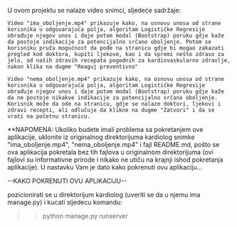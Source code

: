 U ovom projektu se nalaze video snimci, sljedeće sadržaje:

	Video "ima_oboljenje.mp4" prikazuje kako, na osnovu unosa od strane korisnika u odgovarajuća polja, algoritam Logističke Regresije obrađuje njegov unos i daje potom modal (Bootstrap) poruku gdje kaže da postoje indikacije za potencijalno srčano oboljenje. Potom se korisniku pruža mogućnost da pođe na stranicu gdje bi mogao zakazati pregled kod doktora, kupiti ljekove, kao i da spremi nešto zdravo za jelo, od naših zdravih recepata pogodnih za kardiovaskularno zdravlje, nakon klika na dugme "Reaguj preventivno"

	Video "nema_oboljenje.mp4" prikazuje kako, na osnovu unosa od strane korisnika u odgovarajuća polja, algoritam Logističke Regresije obrađuje njegov unos i daje potom modal (Bootstrap) poruku gdje kaže da ne postoje nikakve indikacije za potencijalno srčano oboljenje. Korisnik može da ode na stranicu, gdje se nalaze doktori, ljekovi i zdravi recepti, ali odlučuje da klikne na dugme "Zatvori" i da se vrati na početnu stranicu.

**NAPOMENA: Ukoliko budete imali problema sa pokretanjem ove aplikacije, uklonite iz originalnog direktorijuma kardiolog snimke "ima_oboljenje.mp4", "nema_oboljenje.mp4" i fajl README.md, pošto se ova aplikacija pokretala bez tih fajlova u originalnom direktorijuma (ovi fajlovi su informativne prirode i nikako ne utiču na krajnji ishod pokretanja aplikacije). U nastavku Vam je dato kako pokrenuti ovu aplikaciju...

--KAKO POKRENUTI OVU APLIKACIJU--

pozicionirati se u direktorijum kardiolog (uveriti se da u njemu ima manage.py) i kucati sljedecu komandu:

>> python manage.py runserver
